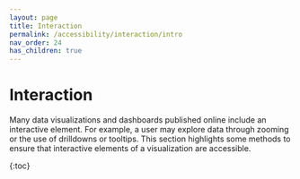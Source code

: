 ```yaml
---
layout: page
title: Interaction
permalink: /accessibility/interaction/intro
nav_order: 24
has_children: true
---
```


# Interaction

Many data visualizations and dashboards published online include an interactive element. For example, a user may explore data through zooming or the use of drilldowns or tooltips. This section highlights some methods to ensure that interactive elements of a visualization are accessible. 

{:toc}
